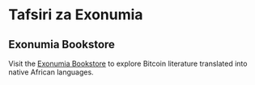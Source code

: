 # Tafsiri za Exonumia

<LanguageDropdown/>

<TranslatedContentList/>
<TranslatedBookList/>

## Exonumia Bookstore

Visit the [Exonumia Bookstore](https://bookstore.exonumia.africa/) to explore Bitcoin literature translated into native African languages.